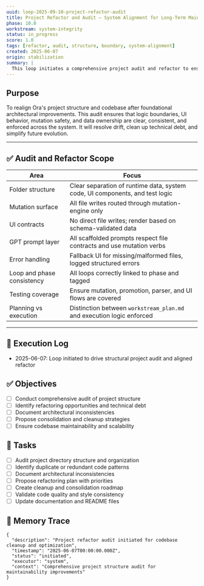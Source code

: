 ```yaml
---
uuid: loop-2025-09-10-project-refactor-audit
title: Project Refactor and Audit – System Alignment for Long-Term Maintainability
phase: 10.0
workstream: system-integrity
status: in_progress
score: 1.0
tags: [refactor, audit, structure, boundary, system-alignment]
created: 2025-06-07
origin: stabilization
summary: |
  This loop initiates a comprehensive project audit and refactor to ensure Ora's structure, boundaries, and logic contracts are robust, testable, and semantically aligned. The audit spans UI, API, mutation, GPT scaffolding, filesystem layout, and data/logic separation to enforce long-term execution integrity.
---
```


## Purpose

To realign Ora's project structure and codebase after foundational architectural improvements. This audit ensures that logic boundaries, UI behavior, mutation safety, and data ownership are clear, consistent, and enforced across the system. It will resolve drift, clean up technical debt, and simplify future evolution.

---

## ✅ Audit and Refactor Scope

| Area | Focus |
|------|-------|
| Folder structure | Clear separation of runtime data, system code, UI components, and test logic |
| Mutation surface | All file writes routed through mutation-engine only |
| UI contracts | No direct file writes; render based on schema-validated data |
| GPT prompt layer | All scaffolded prompts respect file contracts and use mutation verbs |
| Error handling | Fallback UI for missing/malformed files, logged structured errors |
| Loop and phase consistency | All loops correctly linked to phase and tagged |
| Testing coverage | Ensure mutation, promotion, parser, and UI flows are covered |
| Planning vs execution | Distinction between `workstream_plan.md` and execution logic enforced |

---

## 🧾 Execution Log

- 2025-06-07: Loop initiated to drive structural project audit and aligned refactor

## ✅ Objectives

- [ ] Conduct comprehensive audit of project structure
- [ ] Identify refactoring opportunities and technical debt
- [ ] Document architectural inconsistencies
- [ ] Propose consolidation and cleanup strategies
- [ ] Ensure codebase maintainability and scalability

## 🔧 Tasks

- [ ] Audit project directory structure and organization
- [ ] Identify duplicate or redundant code patterns
- [ ] Document architectural inconsistencies
- [ ] Propose refactoring plan with priorities
- [ ] Create cleanup and consolidation roadmap
- [ ] Validate code quality and style consistency
- [ ] Update documentation and README files

## 🧠 Memory Trace

```json:memory
{
  "description": "Project refactor audit initiated for codebase cleanup and optimization",
  "timestamp": "2025-06-07T00:00:00.000Z",
  "status": "initiated",
  "executor": "system",
  "context": "Comprehensive project structure audit for maintainability improvements"
}
```
